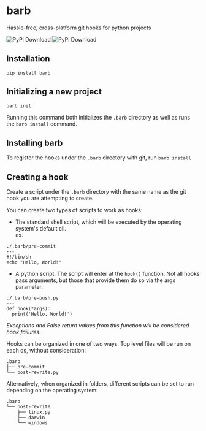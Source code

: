 # barb
Hassle-free, cross-platform git hooks for python projects

![PyPi Download](https://img.shields.io/pypi/v/barb)
![PyPi Download](https://img.shields.io/pypi/l/barb)

[//]: # (![PyPi Download]&#40;https://img.shields.io/pypi/pyversions/barb&#41;)

## Installation
`pip install barb`

## Initializing a new project
`barb init`

Running this command both initializes the `.barb` directory as well as runs the `barb install` command.

## Installing barb
To register the hooks under the `.barb` directory with git, run `barb install`

## Creating a hook
Create a script under the `.barb` directory with the same name as the git hook you are attempting to create.

You can create two types of scripts to work as hooks:
- The standard shell script, which will be executed by the operating system's default cli.  
ex.
```shell
./.barb/pre-commit
---
#!/bin/sh
echo "Hello, World!"
```
- A python script. The script will enter at the `hook()` function. Not all hooks pass arguments, but those that provide
them do so via the args parameter.
```shell
./.barb/pre-push.py
---
def hook(*args):
  print('Hello, World!')
```
_Exceptions and False return values from this function will be considered hook failures._

Hooks can be organized in one of two ways. Top level files will be run on each os, without consideration:
```
.barb
├── pre-commit
└── post-rewrite.py
```

Alternatively, when organized in folders, different scripts can be set to run depending on the operating system:
```
.barb
└── post-rewrite
    ├── linux.py
    ├── darwin
    └── windows
```
